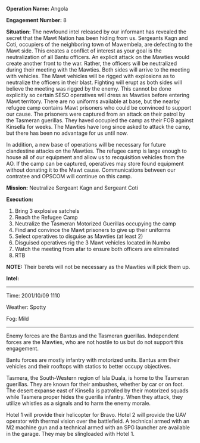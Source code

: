 __Operation Name:__ Angola

__Engagement Number:__ 8

__Situation:__ The newfound intel released by our informant has revealed the secret that the Mawt Nation has been hiding from us. Sergeants Kagn and Coti, occupiers of the neighboring town of Mawembela, are defecting to the Mawt side. This creates a conflict of interest as your goal is the neutralization of all Bantu officers. An explicit attack on the Mawties would create another front to the war. Rather, the officers will be neutralized during their meeting with the Mawties. Both sides will arrive to the meeting with vehicles. The Mawt vehicles will be rigged with explosions as to neutralize the officers in their blast. Fighting will erupt as both sides will believe the meeting was rigged by the enemy. This cannot be done explicitly so certain SESO operatives will dress as Mawties before entering Mawt territory. There are no uniforms available at base, but the nearby refugee camp contains Mawt prisoners who could be convinced to support our cause. The prisoners were captured from an attack on their patrol by the Tasmeran guerillas. They haved occupied the camp as their FOB against Kinsella for weeks. The Mawties have long since asked to attack the camp, but there has been no advantage for us until now.

In addition, a new base of operations will be necessary for future clandestine attacks on the Mawties. The refugee camp is large enough to house all of our equipment and allow us to recquisition vehicles from the AO. If the camp can be captured, operatives may store found equipment without donating it to the Mawt cause. Communications between our contratee and OPSCOM will continue on this camp.

__Mission:__ Neutralize Sergeant Kagn and Sergeant Coti

__Execution:__
1. Bring 3 explosive satchels
2. Reach the Refugee Camp
3. Neutralize the Tasmeran Motorized Guerillas occupying the camp
4. Find and convince the Mawt prisoners to give up their uniforms
5. Select operatives to disguise as Mawties (at least 2)
6. Disguised operatives rig the 3 Mawt vehicles located in Numbo
7. Watch the meeting from afar to ensure both officers are eliminated
8. RTB

**NOTE:** Their berets will not be necessary as the Mawties will pick them up.

__Intel:__

---
Time: 2001/10/09 1110

Weather: Spotty

Fog: Mild

---

Enemy forces are the Bantus and the Tasmeran guerillas. Independent forces are the Mawties, who are not hostile to us but do not support this engagement.

Bantu forces are mostly infantry with motorized units. Bantus arm their vehicles and their rooftops with statics to better occupy objectives.

Tasmera, the South-Western region of Isla Duala, is home to the Tasmeran guerillas. They are known for their ambushes, whether by car or on foot. The desert expanse east of Kinsella is patrolled by their motorized squads while Tasmera proper hides the guerilla infantry. When they attack, they utilize whistles as a signals and to harm the enemy morale.

Hotel 1 will provide their helicopter for Bravo. Hotel 2 will provide the UAV operator with thermal vision over the battlefield. A technical armed with an M2 machine gun and a technical armed with an SPG launcher are available in the garage. They may be slingloaded with Hotel 1.